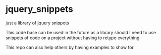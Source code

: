# jquery_snippets
just a library of jquery snippets

This code base can be used in the future as a library should I need to use snippets of code on a project without having to retype everything

This repo can also help others by having examples to show for.
